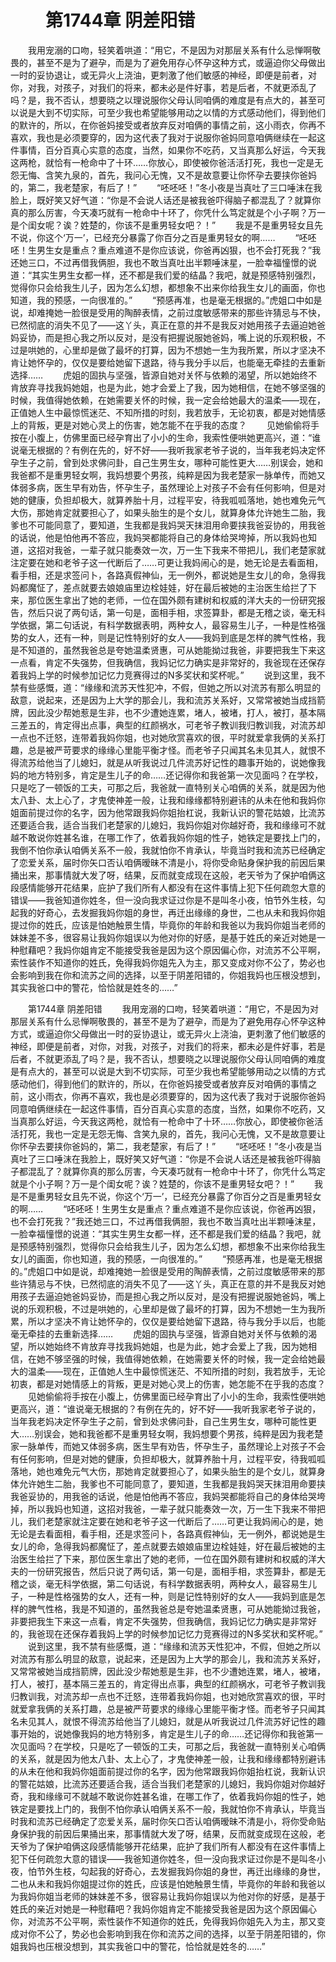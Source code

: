 # 　　第1744章 阴差阳错
　　我用宠溺的口吻，轻笑着哄道：“用它，不是因为对那层关系有什么忌惮啊敬畏的，甚至不是为了避孕，而是为了避免用存心怀孕这种方式，或逼迫你父母做出一时的妥协退让，或无异火上浇油，更刺激了他们敏感的神经，即便是前者，对你，对我，对孩子，对我们的将来，都未必是件好事，若是后者，不就更添乱了吗？是，我不否认，想要晓之以理说服你父母认同咱俩的难度是有点大的，甚至可以说是大到不切实际，可至少我也希望能够用动之以情的方式感动他们，得到他们的默许的，所以，在你爸妈接受或者放弃反对咱俩的事情之前，这小雨衣，你再不喜欢，我也是必须要穿的，因为这代表了我对于说服你爸妈同意咱俩继续在一起这件事情，百分百真心实意的态度，当然，如果你不吃药，又当真那么好运，今天我这两枪，就恰有一枪命中了十环……你放心，即使被你爸活活打死，我也一定是无怨无悔、含笑九泉的，首先，我问心无愧，又不是故意要让你怀孕去要挟你爸妈的，第二，我老楚家，有后了！”
　　“呸呸呸！”冬小夜是当真吐了三口唾沫在我脸上，既好笑又好气道：“你是不会说人话还是被我爸吓得脑子都混乱了？就算你真的那么厉害，今天凑巧就有一枪命中十环了，你凭什么笃定就是个小子啊？万一是个闺女呢？诶？姓楚的，你该不是重男轻女吧？！”
　　我是不是重男轻女且先不说，你这个‘万一’，已经充分暴露了你百分之百是重男轻女的啊……
　　“呸呸呸！生男生女是重点？重点难道不是你应该说，你爸再凶狠，也不会打死我？”我还她三口，不过再借我俩胆，我也不敢当真吐出半颗唾沫星，一脸幸福憧憬的说道：“其实生男生女都一样，还不都是我们爱的结晶？我吧，就是预感特别强烈，觉得你只会给我生儿子，因为怎么幻想，都想象不出来你给我生女儿的画面，你也知道，我的预感，一向很准的。”
　　“预感再准，也是毫无根据的。”虎姐口中如是说，却难掩她一脸很是受用的陶醉表情，之前过度敏感带来的那些许猜忌与不快，已然彻底的消失不见了——这丫头，真正在意的并不是我反对她用孩子去逼迫她爸妈妥协，而是担心我之所以反对，是没有把握说服她爸妈，嘴上说的乐观积极，不过是哄她的，心里却是做了最坏的打算，因为不想她一生为我所累，所以才坚决不肯让她怀孕的，仅仅是要给她留下退路，待与我分手以后，也能毫无牵挂的去重新选择……
　　虎姐的固执与坚强，皆源自她对关怀与依赖的渴望，所以她始终不肯放弃寻找我妈她姐，也是为此，她才会爱上了我，因为她相信，在她不够坚强的时候，我值得她依赖，在她需要关怀的时候，我一定会给她最大的温柔——现在，正值她人生中最惊慌迷茫、不知所措的时刻，我若放手，无论初衷，都是对她情感上的背叛，更是对她心灵上的伤害，她怎能不在乎我的态度？
　　见她偷偷将手按在小腹上，仿佛里面已经孕育出了小小的生命，我索性便哄她更高兴，道：“谁说毫无根据的？有例在先的，好不好——我听我家老爷子说的，当年我老妈决定怀孕生子之前，曾到处求佛问卦，自己生男生女，哪种可能性更大……别误会，她和我爸都不是重男轻女啊，我妈想要个男孩，纯粹是因为我老楚家一脉单传，而她又体弱多病，医生早有劝告，怀孕生子，虽然理论上对孩子不会有任何影响，但是对她的健康，负担却极大，就算养胎十月，过程平安，待我呱呱落地，她也难免元气大伤，那她肯定就要担心了，如果头胎生的是个女儿，就算身体允许她生二胎，我爹也不可能同意了，要知道，生我都是我妈哭天抹泪用命要挟我爸妥协的，用我爸的话说，他是怕他再不答应，我妈哭都能将自己的身体给哭垮掉，所以我妈也知道，这招对我爸，一辈子就只能奏效一次，万一生下我来不带把儿，我们老楚家就注定要在她和老爷子这一代断后了……可更让我妈闹心的是，她无论是去看面相，看手相，还是求签问卜，各路真假神仙，无一例外，都说她是生女儿的命，急得我妈都魔怔了，差点就要去娘娘庙里边栓娃娃，好在最后被她的主治医生给拦了下来，那位医生拿出了她的老师，一位在国外颇有建树和权威的洋大夫的一份研究报告，然后只说了两句话，第一句是，面相手相，求签算卦，都是无稽之谈，毫无科学依据，第二句话说，有科学数据表明，两种女人，最容易生儿子，一种是性格强势的女人，还有一种，则是记性特别好的女人——我妈到底是怎样的脾气性格，我是不知道的，虽然我爸总是夸她温柔贤惠，可从她能拗过我爸，非要把我生下来这一点看，肯定不失强势，但我确信，我妈记忆力确实是非常好的，我爸现在还保存着我妈上学的时候参加记忆力竞赛得过的N多奖状和奖杯呢。”
　　说到这里，我不禁有些感慨，道：“缘缘和流苏天性犯冲，不假，但她之所以对流苏有那么明显的敌意，说起来，还是因为上大学的那会儿，我和流苏关系好，又常常被她当成挡箭牌，因此没少帮她惹是生非，也不少遭她连累，堵人，被堵，打人，被打，基本隔三差五的，肯定得出点事，典型的红颜祸水，可老爷子教训我归教训我，对流苏却一点也不迁怒，连带着我妈你姐，也对她欣赏喜欢的很，平时就爱拿我俩的关系打趣，总是被严苛要求的缘缘心里能平衡才怪。而老爷子只闻其名未见其人，就恨不得流苏给他当了儿媳妇，就是从听我说过几件流苏好记性的趣事开始的，说她像我妈的地方特别多，肯定是生儿子的命……还记得你和我爸第一次见面吗？在学校，只是吃了一顿饭的工夫，可那之后，我爸就一直特别关心咱俩的关系，就是因为他太八卦、太上心了，才鬼使神差一般，让我和缘缘都特别避讳的从未在他和我妈你姐面前提过你的名字，因为他常跟我妈你姐抬杠说，我新认识的警花姑娘，比流苏还要适合我，适合当我们老楚家的儿媳妇，我妈你姐对你越好奇，我和缘缘可不就越不敢说你姓甚名谁，在哪工作了，依着我妈你姐的性子，她铁定是要找上门的，我倒不怕你承认咱俩关系不一般，我就怕你不肯承认，毕竟当时我和流苏已经确定了恋爱关系，届时你矢口否认咱俩暧昧不清是小，将你受命贴身保护我的前因后果捅出来，那事情就大发了呀，结果，反而就变成现在这般，老天爷为了保护咱俩这段感情能够开花结果，庇护了我们所有人都没有在这件事情上犯下任何疏忽大意的错误——我爸知道你姓冬，但一没向我求证过你是不是叫冬小夜，怕节外生枝，勾起我的好奇心，去发掘我妈你姐的身世，再迁出缘缘的身世，二也从未和我妈你姐提过你的姓氏，应该是怕她触景生情，毕竟你的年龄和我爸以为我妈你姐当老师的妹妹差不多，很容易让我妈你姐误以为他对你的好感，是基于姓氏的亲近对她是一种慰藉吧？我妈你姐肯定不能接受我爸是因为这个原因偏心你，对流苏不公平啊，索性装作不知道你的姓氏，免得我妈你姐先入为主，那又变成对你不公了，势必也会影响到我在你和流苏之间的选择，以至于阴差阳错的，你姐我妈也压根没想到，其实我爸口中的警花，恰恰就是姓冬的……”

　　第1744章 阴差阳错
　　我用宠溺的口吻，轻笑着哄道：“用它，不是因为对那层关系有什么忌惮啊敬畏的，甚至不是为了避孕，而是为了避免用存心怀孕这种方式，或逼迫你父母做出一时的妥协退让，或无异火上浇油，更刺激了他们敏感的神经，即便是前者，对你，对我，对孩子，对我们的将来，都未必是件好事，若是后者，不就更添乱了吗？是，我不否认，想要晓之以理说服你父母认同咱俩的难度是有点大的，甚至可以说是大到不切实际，可至少我也希望能够用动之以情的方式感动他们，得到他们的默许的，所以，在你爸妈接受或者放弃反对咱俩的事情之前，这小雨衣，你再不喜欢，我也是必须要穿的，因为这代表了我对于说服你爸妈同意咱俩继续在一起这件事情，百分百真心实意的态度，当然，如果你不吃药，又当真那么好运，今天我这两枪，就恰有一枪命中了十环……你放心，即使被你爸活活打死，我也一定是无怨无悔、含笑九泉的，首先，我问心无愧，又不是故意要让你怀孕去要挟你爸妈的，第二，我老楚家，有后了！”
　　“呸呸呸！”冬小夜是当真吐了三口唾沫在我脸上，既好笑又好气道：“你是不会说人话还是被我爸吓得脑子都混乱了？就算你真的那么厉害，今天凑巧就有一枪命中十环了，你凭什么笃定就是个小子啊？万一是个闺女呢？诶？姓楚的，你该不是重男轻女吧？！”
　　我是不是重男轻女且先不说，你这个‘万一’，已经充分暴露了你百分之百是重男轻女的啊……
　　“呸呸呸！生男生女是重点？重点难道不是你应该说，你爸再凶狠，也不会打死我？”我还她三口，不过再借我俩胆，我也不敢当真吐出半颗唾沫星，一脸幸福憧憬的说道：“其实生男生女都一样，还不都是我们爱的结晶？我吧，就是预感特别强烈，觉得你只会给我生儿子，因为怎么幻想，都想象不出来你给我生女儿的画面，你也知道，我的预感，一向很准的。”
　　“预感再准，也是毫无根据的。”虎姐口中如是说，却难掩她一脸很是受用的陶醉表情，之前过度敏感带来的那些许猜忌与不快，已然彻底的消失不见了——这丫头，真正在意的并不是我反对她用孩子去逼迫她爸妈妥协，而是担心我之所以反对，是没有把握说服她爸妈，嘴上说的乐观积极，不过是哄她的，心里却是做了最坏的打算，因为不想她一生为我所累，所以才坚决不肯让她怀孕的，仅仅是要给她留下退路，待与我分手以后，也能毫无牵挂的去重新选择……
　　虎姐的固执与坚强，皆源自她对关怀与依赖的渴望，所以她始终不肯放弃寻找我妈她姐，也是为此，她才会爱上了我，因为她相信，在她不够坚强的时候，我值得她依赖，在她需要关怀的时候，我一定会给她最大的温柔——现在，正值她人生中最惊慌迷茫、不知所措的时刻，我若放手，无论初衷，都是对她情感上的背叛，更是对她心灵上的伤害，她怎能不在乎我的态度？
　　见她偷偷将手按在小腹上，仿佛里面已经孕育出了小小的生命，我索性便哄她更高兴，道：“谁说毫无根据的？有例在先的，好不好——我听我家老爷子说的，当年我老妈决定怀孕生子之前，曾到处求佛问卦，自己生男生女，哪种可能性更大……别误会，她和我爸都不是重男轻女啊，我妈想要个男孩，纯粹是因为我老楚家一脉单传，而她又体弱多病，医生早有劝告，怀孕生子，虽然理论上对孩子不会有任何影响，但是对她的健康，负担却极大，就算养胎十月，过程平安，待我呱呱落地，她也难免元气大伤，那她肯定就要担心了，如果头胎生的是个女儿，就算身体允许她生二胎，我爹也不可能同意了，要知道，生我都是我妈哭天抹泪用命要挟我爸妥协的，用我爸的话说，他是怕他再不答应，我妈哭都能将自己的身体给哭垮掉，所以我妈也知道，这招对我爸，一辈子就只能奏效一次，万一生下我来不带把儿，我们老楚家就注定要在她和老爷子这一代断后了……可更让我妈闹心的是，她无论是去看面相，看手相，还是求签问卜，各路真假神仙，无一例外，都说她是生女儿的命，急得我妈都魔怔了，差点就要去娘娘庙里边栓娃娃，好在最后被她的主治医生给拦了下来，那位医生拿出了她的老师，一位在国外颇有建树和权威的洋大夫的一份研究报告，然后只说了两句话，第一句是，面相手相，求签算卦，都是无稽之谈，毫无科学依据，第二句话说，有科学数据表明，两种女人，最容易生儿子，一种是性格强势的女人，还有一种，则是记性特别好的女人——我妈到底是怎样的脾气性格，我是不知道的，虽然我爸总是夸她温柔贤惠，可从她能拗过我爸，非要把我生下来这一点看，肯定不失强势，但我确信，我妈记忆力确实是非常好的，我爸现在还保存着我妈上学的时候参加记忆力竞赛得过的N多奖状和奖杯呢。”
　　说到这里，我不禁有些感慨，道：“缘缘和流苏天性犯冲，不假，但她之所以对流苏有那么明显的敌意，说起来，还是因为上大学的那会儿，我和流苏关系好，又常常被她当成挡箭牌，因此没少帮她惹是生非，也不少遭她连累，堵人，被堵，打人，被打，基本隔三差五的，肯定得出点事，典型的红颜祸水，可老爷子教训我归教训我，对流苏却一点也不迁怒，连带着我妈你姐，也对她欣赏喜欢的很，平时就爱拿我俩的关系打趣，总是被严苛要求的缘缘心里能平衡才怪。而老爷子只闻其名未见其人，就恨不得流苏给他当了儿媳妇，就是从听我说过几件流苏好记性的趣事开始的，说她像我妈的地方特别多，肯定是生儿子的命……还记得你和我爸第一次见面吗？在学校，只是吃了一顿饭的工夫，可那之后，我爸就一直特别关心咱俩的关系，就是因为他太八卦、太上心了，才鬼使神差一般，让我和缘缘都特别避讳的从未在他和我妈你姐面前提过你的名字，因为他常跟我妈你姐抬杠说，我新认识的警花姑娘，比流苏还要适合我，适合当我们老楚家的儿媳妇，我妈你姐对你越好奇，我和缘缘可不就越不敢说你姓甚名谁，在哪工作了，依着我妈你姐的性子，她铁定是要找上门的，我倒不怕你承认咱俩关系不一般，我就怕你不肯承认，毕竟当时我和流苏已经确定了恋爱关系，届时你矢口否认咱俩暧昧不清是小，将你受命贴身保护我的前因后果捅出来，那事情就大发了呀，结果，反而就变成现在这般，老天爷为了保护咱俩这段感情能够开花结果，庇护了我们所有人都没有在这件事情上犯下任何疏忽大意的错误——我爸知道你姓冬，但一没向我求证过你是不是叫冬小夜，怕节外生枝，勾起我的好奇心，去发掘我妈你姐的身世，再迁出缘缘的身世，二也从未和我妈你姐提过你的姓氏，应该是怕她触景生情，毕竟你的年龄和我爸以为我妈你姐当老师的妹妹差不多，很容易让我妈你姐误以为他对你的好感，是基于姓氏的亲近对她是一种慰藉吧？我妈你姐肯定不能接受我爸是因为这个原因偏心你，对流苏不公平啊，索性装作不知道你的姓氏，免得我妈你姐先入为主，那又变成对你不公了，势必也会影响到我在你和流苏之间的选择，以至于阴差阳错的，你姐我妈也压根没想到，其实我爸口中的警花，恰恰就是姓冬的……”
